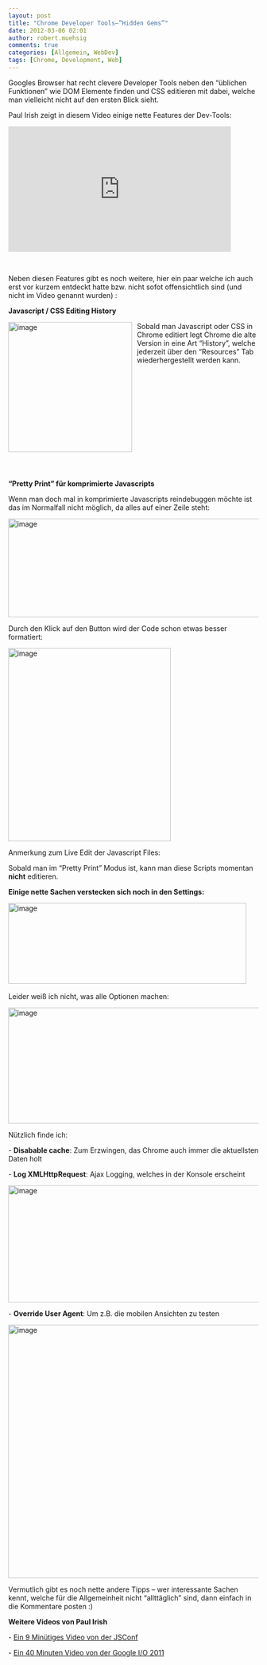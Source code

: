 ```yaml
---
layout: post
title: "Chrome Developer Tools–”Hidden Gems”"
date: 2012-03-06 02:01
author: robert.muehsig
comments: true
categories: [Allgemein, WebDev]
tags: [Chrome, Development, Web]
---
```

<p>Googles Browser hat recht clevere Developer Tools neben den “üblichen Funktionen” wie DOM Elemente finden und CSS editieren mit dabei, welche man vielleicht nicht auf den ersten Blick sieht.</p> <p>Paul Irish zeigt in diesem Video einige nette Features der Dev-Tools:</p> <div style="padding-bottom: 0px; margin: 0px; padding-left: 0px; padding-right: 0px; display: inline; float: none; padding-top: 0px" id="scid:5737277B-5D6D-4f48-ABFC-DD9C333F4C5D:4d5ae8cf-66a5-4ccc-bc96-b7254b8487b6" class="wlWriterEditableSmartContent"><div><object width="448" height="252"><param name="movie" value="http://www.youtube.com/v/nOEw9iiopwI?hl=en&amp;hd=1"></param><embed src="http://www.youtube.com/v/nOEw9iiopwI?hl=en&amp;hd=1" type="application/x-shockwave-flash" width="448" height="252"></embed></object></div></div> <p>&nbsp;</p> <p>Neben diesen Features gibt es noch weitere, hier ein paar welche ich auch erst vor kurzem entdeckt hatte bzw. nicht sofot offensichtlich sind (und nicht im Video genannt wurden) :</p> <p><strong>Javascript / CSS Editing History</strong></p> <p><a href="{{BASE_PATH}}/assets/wp-images/image1460.png"><img style="background-image: none; border-bottom: 0px; border-left: 0px; margin: 0px 10px 0px 0px; padding-left: 0px; padding-right: 0px; display: inline; float: left; border-top: 0px; border-right: 0px; padding-top: 0px" title="image" border="0" alt="image" align="left" src="{{BASE_PATH}}/assets/wp-images/image_thumb634.png" width="249" height="261"></a>Sobald man Javascript oder CSS in Chrome editiert legt Chrome die alte Version in eine Art “History”, welche jederzeit über den “Resources” Tab wiederhergestellt werden kann.</p> <p>&nbsp;</p> <p>&nbsp;</p>   <p>&nbsp;</p> <p>&nbsp;</p> <p>&nbsp;</p> <p>&nbsp;</p> <p>&nbsp;</p> <p><strong>“Pretty Print” für komprimierte Javascripts</strong></p> <p>Wenn man doch mal in komprimierte Javascripts reindebuggen möchte ist das im Normalfall nicht möglich, da alles auf einer Zeile steht:</p> <p><a href="{{BASE_PATH}}/assets/wp-images/image1461.png"><img style="background-image: none; border-bottom: 0px; border-left: 0px; padding-left: 0px; padding-right: 0px; display: inline; border-top: 0px; border-right: 0px; padding-top: 0px" title="image" border="0" alt="image" src="{{BASE_PATH}}/assets/wp-images/image_thumb635.png" width="580" height="198"></a></p> <p>Durch den Klick auf den Button wird der Code schon etwas besser formatiert:</p> <p><a href="{{BASE_PATH}}/assets/wp-images/image1462.png"><img style="background-image: none; border-bottom: 0px; border-left: 0px; padding-left: 0px; padding-right: 0px; display: inline; border-top: 0px; border-right: 0px; padding-top: 0px" title="image" border="0" alt="image" src="{{BASE_PATH}}/assets/wp-images/image_thumb636.png" width="327" height="388"></a></p> <p>Anmerkung zum Live Edit der Javascript Files:</p> <p>Sobald man im “Pretty Print” Modus ist, kann man diese Scripts momentan <strong>nicht</strong> editieren.</p> <p><strong>Einige nette Sachen verstecken sich noch in den Settings:</strong></p> <p><a href="{{BASE_PATH}}/assets/wp-images/image1463.png"><img style="background-image: none; border-bottom: 0px; border-left: 0px; padding-left: 0px; padding-right: 0px; display: inline; border-top: 0px; border-right: 0px; padding-top: 0px" title="image" border="0" alt="image" src="{{BASE_PATH}}/assets/wp-images/image_thumb637.png" width="479" height="162"></a>&nbsp;</p> <p>Leider weiß ich nicht, was alle Optionen machen:</p> <p><a href="{{BASE_PATH}}/assets/wp-images/image1464.png"><img style="background-image: none; border-bottom: 0px; border-left: 0px; padding-left: 0px; padding-right: 0px; display: inline; border-top: 0px; border-right: 0px; padding-top: 0px" title="image" border="0" alt="image" src="{{BASE_PATH}}/assets/wp-images/image_thumb638.png" width="576" height="233"></a></p> <p>Nützlich finde ich: </p> <p>- <strong>Disabable cache</strong>: Zum Erzwingen, das Chrome auch immer die aktuellsten Daten holt</p> <p>- <strong>Log XMLHttpRequest</strong>: Ajax Logging, welches in der Konsole erscheint</p> <p><a href="{{BASE_PATH}}/assets/wp-images/image1465.png"><img style="background-image: none; border-bottom: 0px; border-left: 0px; padding-left: 0px; padding-right: 0px; display: inline; border-top: 0px; border-right: 0px; padding-top: 0px" title="image" border="0" alt="image" src="{{BASE_PATH}}/assets/wp-images/image_thumb639.png" width="576" height="235"></a></p> <p>- <strong>Override User Agent</strong>: Um z.B. die mobilen Ansichten zu testen</p> <p><a href="{{BASE_PATH}}/assets/wp-images/image1466.png"><img style="background-image: none; border-bottom: 0px; border-left: 0px; padding-left: 0px; padding-right: 0px; display: inline; border-top: 0px; border-right: 0px; padding-top: 0px" title="image" border="0" alt="image" src="{{BASE_PATH}}/assets/wp-images/image_thumb640.png" width="511" height="509"></a></p> <p>Vermutlich gibt es noch nette andere Tipps – wer interessante Sachen kennt, welche für die Allgemeinheit nicht “allttäglich” sind, dann einfach in die Kommentare posten :)</p> <p><strong>Weitere Videos von Paul Irish</strong></p> <p>- <a href="http://blip.tv/jsconf/jsconf2011-paul-irish-5382827">Ein 9 Minütiges Video von der JSConf</a></p> <p>- <a href="http://paulirish.com/2011/a-re-introduction-to-the-chrome-developer-tools/">Ein 40 Minuten Video von der Google I/O 2011</a></p>
